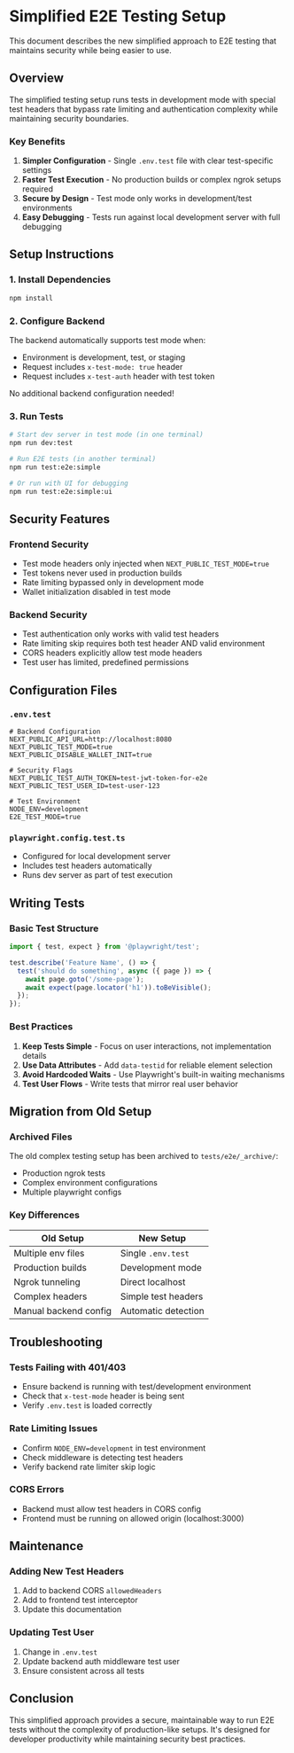 # Simplified E2E Testing Setup

This document describes the new simplified approach to E2E testing that maintains security while being easier to use.

## Overview

The simplified testing setup runs tests in development mode with special test headers that bypass rate limiting and authentication complexity while maintaining security boundaries.

### Key Benefits

1. **Simpler Configuration** - Single `.env.test` file with clear test-specific settings
2. **Faster Test Execution** - No production builds or complex ngrok setups required
3. **Secure by Design** - Test mode only works in development/test environments
4. **Easy Debugging** - Tests run against local development server with full debugging

## Setup Instructions

### 1. Install Dependencies

```bash
npm install
```

### 2. Configure Backend

The backend automatically supports test mode when:
- Environment is development, test, or staging
- Request includes `x-test-mode: true` header
- Request includes `x-test-auth` header with test token

No additional backend configuration needed!

### 3. Run Tests

```bash
# Start dev server in test mode (in one terminal)
npm run dev:test

# Run E2E tests (in another terminal)
npm run test:e2e:simple

# Or run with UI for debugging
npm run test:e2e:simple:ui
```

## Security Features

### Frontend Security
- Test mode headers only injected when `NEXT_PUBLIC_TEST_MODE=true`
- Test tokens never used in production builds
- Rate limiting bypassed only in development mode
- Wallet initialization disabled in test mode

### Backend Security
- Test authentication only works with valid test headers
- Rate limiting skip requires both test header AND valid environment
- CORS headers explicitly allow test mode headers
- Test user has limited, predefined permissions

## Configuration Files

### `.env.test`
```env
# Backend Configuration
NEXT_PUBLIC_API_URL=http://localhost:8080
NEXT_PUBLIC_TEST_MODE=true
NEXT_PUBLIC_DISABLE_WALLET_INIT=true

# Security Flags
NEXT_PUBLIC_TEST_AUTH_TOKEN=test-jwt-token-for-e2e
NEXT_PUBLIC_TEST_USER_ID=test-user-123

# Test Environment
NODE_ENV=development
E2E_TEST_MODE=true
```

### `playwright.config.test.ts`
- Configured for local development server
- Includes test headers automatically
- Runs dev server as part of test execution

## Writing Tests

### Basic Test Structure

```typescript
import { test, expect } from '@playwright/test';

test.describe('Feature Name', () => {
  test('should do something', async ({ page }) => {
    await page.goto('/some-page');
    await expect(page.locator('h1')).toBeVisible();
  });
});
```

### Best Practices

1. **Keep Tests Simple** - Focus on user interactions, not implementation details
2. **Use Data Attributes** - Add `data-testid` for reliable element selection
3. **Avoid Hardcoded Waits** - Use Playwright's built-in waiting mechanisms
4. **Test User Flows** - Write tests that mirror real user behavior

## Migration from Old Setup

### Archived Files
The old complex testing setup has been archived to `tests/e2e/_archive/`:
- Production ngrok tests
- Complex environment configurations
- Multiple playwright configs

### Key Differences
| Old Setup | New Setup |
|-----------|-----------|
| Multiple env files | Single `.env.test` |
| Production builds | Development mode |
| Ngrok tunneling | Direct localhost |
| Complex headers | Simple test headers |
| Manual backend config | Automatic detection |

## Troubleshooting

### Tests Failing with 401/403
- Ensure backend is running with test/development environment
- Check that `x-test-mode` header is being sent
- Verify `.env.test` is loaded correctly

### Rate Limiting Issues
- Confirm `NODE_ENV=development` in test environment
- Check middleware is detecting test headers
- Verify backend rate limiter skip logic

### CORS Errors
- Backend must allow test headers in CORS config
- Frontend must be running on allowed origin (localhost:3000)

## Maintenance

### Adding New Test Headers
1. Add to backend CORS `allowedHeaders`
2. Add to frontend test interceptor
3. Update this documentation

### Updating Test User
1. Change in `.env.test`
2. Update backend auth middleware test user
3. Ensure consistent across all tests

## Conclusion

This simplified approach provides a secure, maintainable way to run E2E tests without the complexity of production-like setups. It's designed for developer productivity while maintaining security best practices.